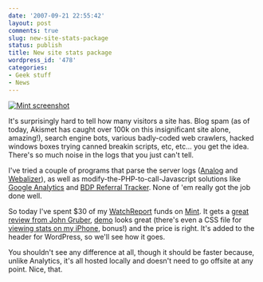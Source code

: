 ```yaml
---
date: '2007-09-21 22:55:42'
layout: post
comments: true
slug: new-site-stats-package
status: publish
title: New site stats package
wordpress_id: '478'
categories:
- Geek stuff
- News
---
```


[![Mint screenshot](http://www.phfactor.net/wp-pics/feature-visits-wpa.jpg)](http://www.haveamint.com/about/feature_highlights)

It's surprisingly hard to tell how many visitors a site has. Blog spam (as of today, Akismet has caught over 100k on this insignificant site alone, amazing!), search engine bots, various badly-coded web crawlers, hacked windows boxes trying canned breakin scripts, etc, etc... you get the idea. There's so much noise in the logs that you just can't tell.

I've tried a couple of programs that parse the server logs ([Analog](http://www.analog.cx/) and  [Webalizer](http://www.mrunix.net/webalizer/)), as well as modify-the-PHP-to-call-Javascript solutions like [Google Analytics](http://www.google.com/analytics/) and [BDP Referral Tracker](http://www.ozpolitics.info/blog/?p=32). None of 'em really got the job done well.

So today I've spent $30 of my [WatchReport](http://watchreport.com/) funds on  [Mint](http://www.haveamint.com/). It gets a [great review from John Gruber](http://daringfireball.net/colophon), [demo](http://www.haveamint.com/about/demo) looks great (there's even a CSS file for [viewing stats on my iPhone](http://www.haveamint.com/peppermill/pepper/57/iphone/), bonus!) and the price is right. It's added to the header for WordPress, so we'll see how it goes.

You shouldn't see any difference at all, though it should be faster because, unlike Analytics, it's all hosted locally and doesn't need to go offsite at any point. Nice, that.
